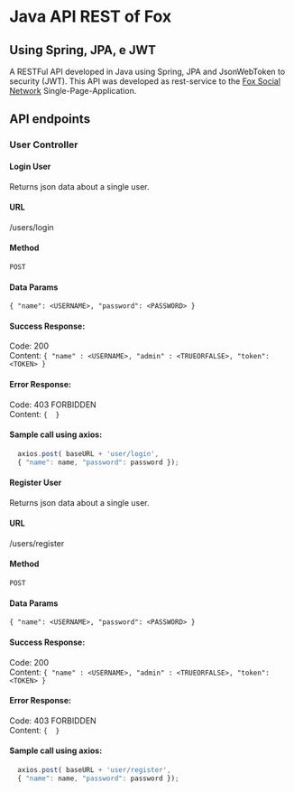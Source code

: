 
# Java API REST of Fox
## Using Spring, JPA, e JWT

A RESTFul API developed in Java using Spring, JPA and JsonWebToken to security (JWT). This API was developed as rest-service to the [Fox Social Network](github.com/leonardormlins/fox) Single-Page-Application.

## API endpoints

### User Controller

#### Login User

  Returns json data about a single user.

#### URL

  /users/login

#### Method

  `POST`
  
#### Data Params  
  
  `{ "name": <USERNAME>, "password": <PASSWORD> }`

#### Success Response:

  Code: 200 <br />
  Content: `{ "name" : <USERNAME>, "admin" : <TRUEORFALSE>, "token": <TOKEN> }`
 
#### Error Response:

  Code: 403 FORBIDDEN <br />
    Content: `{  }`

#### Sample call using axios:

  ```javascript
    axios.post( baseURL + 'user/login',
    { "name": name, "password": password });
  ```
#### Register User

  Returns json data about a single user.

#### URL

  /users/register

#### Method

  `POST`
  
#### Data Params  
  
  `{ "name": <USERNAME>, "password": <PASSWORD> }`

#### Success Response:

  Code: 200 <br />
  Content: `{ "name" : <USERNAME>, "admin" : <TRUEORFALSE>, "token": <TOKEN> }`
 
#### Error Response:

  Code: 403 FORBIDDEN <br />
    Content: `{  }`

#### Sample call using axios:

  ```javascript
    axios.post( baseURL + 'user/register',
    { "name": name, "password": password });
  ```



